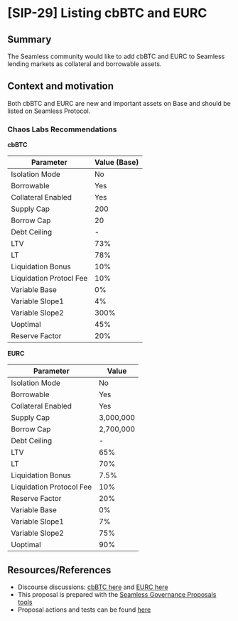 # [SIP-29] Listing cbBTC and EURC

## Summary

The Seamless community would like to add cbBTC and EURC to Seamless lending markets as collateral and borrowable assets.

## Context and motivation

Both cbBTC and EURC are new and important assets on Base and should be listed on Seamless Protocol.

### Chaos Labs Recommendations

**cbBTC**

|Parameter | Value (Base)|
|--|--|
|Isolation Mode | No|
|Borrowable | Yes|
|Collateral Enabled | Yes|
|Supply Cap | 200|
|Borrow Cap | 20|
|Debt Ceiling | -|
|LTV | 73%|
|LT | 78%|
|Liquidation Bonus | 10%|
|Liquidation Protocl Fee | 10%|
|Variable Base | 0%|
|Variable Slope1 | 4%|
|Variable Slope2 | 300%|
|Uoptimal | 45%|
|Reserve Factor | 20%|

**EURC**

|Parameter| Value|
|--|--|
|Isolation Mode | No|
|Borrowable | Yes|
|Collateral Enabled | Yes|
|Supply Cap | 3,000,000|
|Borrow Cap | 2,700,000|
|Debt Ceiling | -|
|LTV | 65%|
|LT | 70%|
|Liquidation Bonus | 7.5%|
|Liquidation Protocol Fee | 10%|
|Reserve Factor | 20%|
|Variable Base | 0%|
|Variable Slope1 | 7%|
|Variable Slope2 | 75%|
|Uoptimal | 90%|

## Resources/References

- Discourse discussions: [cbBTC here](https://seamlessprotocol.discourse.group/t/pcp-support-cbbtc-on-seamless/571) and [EURC here](https://seamlessprotocol.discourse.group/t/pcp-support-eurc-on-seamless/567)
- This proposal is prepared with the [Seamless Governance Proposals tools](https://github.com/seamless-protocol/gov-proposals)
- Proposal actions and tests can be found [here](https://github.com/seamless-protocol/gov-proposals/tree/main/proposals/sip_29_listing_cbBTC_and_EURC)
